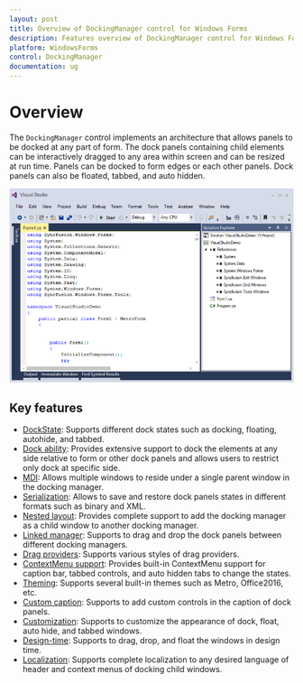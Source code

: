 ```yaml
---
layout: post
title: Overview of DockingManager control for Windows Forms
description: Features overview of DockingManager control for Windows Forms
platform: WindowsForms
control: DockingManager 
documentation: ug
---
```


# Overview

The `DockingManager` control implements an architecture that allows panels to be docked at any part of form. The dock panels containing child elements can be interactively dragged to any area within screen and can be resized at run time. Panels can be docked to form edges or each other panels. Dock panels can also be floated, tabbed, and auto hidden.

![](GettingStarted_images/VisualStudioDemo.png)

## Key features

* [DockState](https://help.syncfusion.com/windowsforms/dockingmanager/getting-started#change-dock-state-of-child): Supports different dock states such as docking, floating, autohide, and tabbed.
* [Dock ability](https://help.syncfusion.com/windowsforms/dockingmanager/dealing-with-docking-child#restrict-to-dock-on-specific-sides): Provides extensive support to dock the elements at any side relative to form or other dock panels and allows users to restrict only dock at specific side.
* [MDI](https://help.syncfusion.com/windowsforms/dockingmanager/mdi-window): Allows multiple windows to reside under a single parent window in the docking manager.
* [Serialization](https://help.syncfusion.com/windowsforms/dockingmanager/serialization): Allows to save and restore dock panels states in different formats such as binary and XML.
* [Nested layout](https://help.syncfusion.com/windowsforms/dockingmanager/linked-and-nested-dockingmanager#nested-dockingmanager): Provides complete support to add the docking manager as a child window to another docking manager.
* [Linked manager](https://help.syncfusion.com/windowsforms/dockingmanager/linked-and-nested-dockingmanager#enable-linked-manager): Supports to drag and drop the dock panels between different docking managers.
* [Drag providers](https://help.syncfusion.com/windowsforms/dockingmanager/appearance#change-dock-provider-styles): Supports various styles of drag providers.
* [ContextMenu support](https://help.syncfusion.com/windowsforms/dockingmanager/dock-window#enable--disable-the-context-menu): Provides built-in ContextMenu support for caption bar, tabbed controls, and auto hidden tabs to change the states.
* [Theming](https://help.syncfusion.com/windowsforms/dockingmanager/appearance#visual-styles): Supports several built-in themes such as Metro, Office2016, etc.
* [Custom caption](https://help.syncfusion.com/windowsforms/dockingmanager/dock-window#add-custom-buttons-in-caption): Supports to add custom controls in the caption of dock panels.
* [Customization](https://help.syncfusion.com/windowsforms/dockingmanager/appearance): Supports to customize the appearance of dock, float, auto hide, and tabbed windows.
* [Design-time](https://help.syncfusion.com/windowsforms/dockingmanager/tabbed-window#tabbed-at-design-time): Supports to drag, drop, and float the windows in design time.
* [Localization](https://help.syncfusion.com/windowsforms/dockingmanager/localization): Supports complete localization to any desired language of header and context menus of docking child windows.

